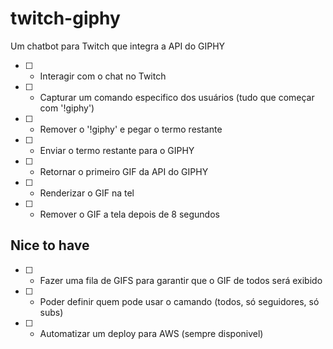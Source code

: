 # twitch-giphy
Um chatbot para Twitch que integra a API do GIPHY

- [ ] - Interagir com o chat no Twitch

- [ ] - Capturar um comando especifico dos usuários (tudo que começar com '!giphy')

- [ ] - Remover o '!giphy' e pegar o termo restante

- [ ] - Enviar o termo restante para o GIPHY

- [ ] - Retornar o primeiro GIF da API do GIPHY

- [ ] - Renderizar o GIF na tel

- [ ] - Remover o GIF a tela depois de 8 segundos


## Nice to have 

- [ ] - Fazer uma fila de GIFS para garantir que o GIF de todos será exibido

- [ ] - Poder definir quem pode usar o camando (todos, só seguidores, só subs)

- [ ] - Automatizar um deploy para AWS (sempre disponivel)
